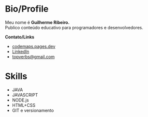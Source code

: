# Bio/Profile
Meu nome é **Guilherme Ribeiro.**      
Publico conteúdo educativo para programadores e desenvolvedores.

**Contato/Links**
- [codemaps.pages.dev](https://codemaps.pages.dev)
- [LinkedIn](https://www.linkedin.com/in/devgbr)
- topverbs@gmail.com

# Skills
- JAVA
- JAVASCRIPT
- NODE.js
- HTML+CSS
- GIT e versionamento

